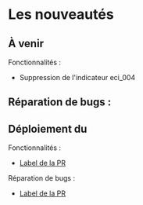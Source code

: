 # Les nouveautés

## À venir

Fonctionnalités :
- Suppression de l'indicateur eci_004

Réparation de bugs :
-

## Déploiement du

Fonctionnalités :
  - [Label de la PR](lien-vers-la-PR)

Réparation de bugs :
  - [Label de la PR](lien-vers-la-PR)
